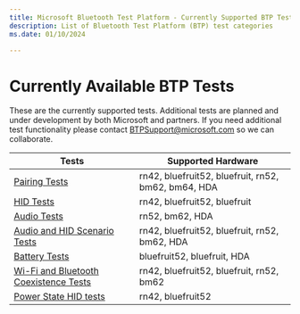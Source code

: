 ```yaml
---
title: Microsoft Bluetooth Test Platform - Currently Supported BTP Tests
description: List of Bluetooth Test Platform (BTP) test categories
ms.date: 01/10/2024

---
```


# Currently Available BTP Tests

These are the currently supported tests. Additional tests are planned and under development by both Microsoft and partners. If you need additional test functionality please contact <BTPSupport@microsoft.com> so we can collaborate.

| Tests | Supported Hardware |
| --- | --- |
| [Pairing Tests](testing-BTP-tests-pairing.md) | rn42, bluefruit52, bluefruit, rn52, bm62, bm64, HDA |
| [HID Tests](testing-BTP-tests-hid.md) | rn42, bluefruit52, bluefruit |
| [Audio Tests](testing-BTP-tests-audio.md) | rn52, bm62, HDA |
| [Audio and HID Scenario Tests](testing-BTP-tests-audio-hid.md) | rn42, bluefruit52, bluefruit, rn52, bm62, HDA |
| [Battery Tests](testing-BTP-tests-battery.md) | bluefruit52, bluefruit, HDA |
| [Wi-Fi and Bluetooth Coexistence Tests](testing-BTP-tests-wifi.md) | rn42, bluefruit52, bluefruit, rn52, bm62 |
| [Power State HID tests](testing-BTP-tests-power-state-hid.md) | rn42, bluefruit52 |
